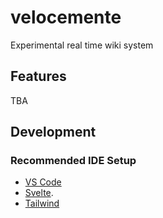 # velocemente

Experimental real time wiki system

## Features

TBA

## Development

### Recommended IDE Setup

- [VS Code](https://code.visualstudio.com/)
- [Svelte](https://marketplace.visualstudio.com/items?itemName=svelte.svelte-vscode).
- [Tailwind](https://marketplace.visualstudio.com/items?itemName=bradlc.vscode-tailwindcss)
